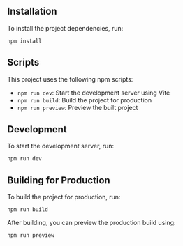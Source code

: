 

## Installation

To install the project dependencies, run:

```
npm install
```

## Scripts

This project uses the following npm scripts:

- `npm run dev`: Start the development server using Vite
- `npm run build`: Build the project for production
- `npm run preview`: Preview the built project

## Development

To start the development server, run:

```
npm run dev
```

## Building for Production

To build the project for production, run:

```
npm run build
```

After building, you can preview the production build using:

```
npm run preview
```
